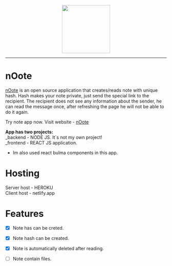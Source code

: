 <p align="center">
<img width="150" src="https://i.imgur.com/EmagqD4.png">

</p>

---

# nOote

[nOote](https://nooteapp.netlify.app/) is an open source application that creates/reads note with unique hash. 
Hash makes your note private, just send the special link to the recipient.
The recipient does not see any information about the sender, he can read the message once, after refreshing the page he will not be able to do it again.

Try note app now.
Visit website -
[nOote](https://nooteapp.netlify.app/)

<b>App has two projects:</b> <br/>
_backend - NODE JS. It`s not my own project!<br/>
_frontend - REACT JS application.
+ Im also used react bulma components in this app.

# Hosting

Server host - HEROKU <br/>
Client host - netlify.app


# Features

- [x] Note has can be creted.
- [x] Note hash can be created.
- [x] Note is automatically deleted after reading.
- [ ] Note contain files.


